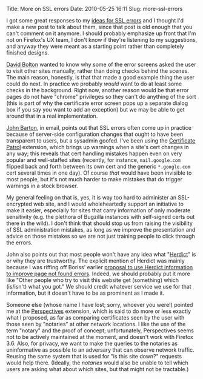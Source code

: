 Title: More on SSL errors
Date: 2010-05-25 16:11
Slug: more-ssl-errors

I got some great responses to my [ideas for SSL errors][] and I
thought I'd make a new post to talk about them, since that post is old
enough that you can't comment on it anymore. I should probably
emphasize up front that I'm not on Firefox's UX team, I don't know if
they're listening to my suggestions, and anyway they were meant as a
starting point rather than completely finished designs.

[David Bolton][] wanted to know why some of the error screens asked
the user to visit other sites manually, rather than doing checks
behind the scenes. The main reason, honestly, is that that made a good
example thing the user could do next. In practice we probably _would_
want to do at least some checks in the background. Right now, another
reason would be that error pages do not have "chrome" privileges so
they can't do anything of the sort (this is part of why the
certificate error screen pops up a separate dialog box if you say you
want to add an exception) but we may be able to get around that in a
real implementation.

[John Barton][], in email, points out that SSL errors often come up in
practice because of server-side configuration changes that ought to
have been transparent to users, but a sysadmin goofed. I've been using
the [Certificate Patrol][] extension, which brings up warnings when a
site's cert changes in any way; this reveals that cert handling
mistakes happen even on very popular and well-staffed sites (recently,
for instance, `mail.google.com` flipped back and forth between its own
cert and the generic `*.google.com` cert several times in one day). Of
course _that_ would have been invisible to most people, but it's not
much harder to make mistakes that do trigger warnings in a stock
browser.

My general feeling on that is, yes, it is way too hard to administer
an SSL-encrypted web site, and I would wholeheartedly support an
initiative to make it easier, especially for sites that carry
information of only moderate sensitivity (e.g. the plethora of
Bugzilla instances with self-signed certs out there in the wild). I
don't think that should stop us from raising the visibility of SSL
administration mistakes, as long as we improve the presentation and
advice on those mistakes so we are not just training people to click
through the errors.

John also points out that most people won't have any idea what
"[Herdict][]" is or why they are trustworthy. The explicit mention of
Herdict was mainly because I was riffing off Boriss' earlier
[proposal to use Herdict information to improve page not found errors][boriss-404]. Indeed,
we should probably put it more like "Other people who try to visit
this website get (something) which (is/isn't) what you got." We should
credit whatever service we use for that information, but it doesn't
have to be as prominent as I made it.

Someone else (whose name I have lost; sorry, whoever you were!)
pointed me at the [Perspectives][] extension, which is said to do more
or less exactly what I proposed, as far as comparing certificates seen
by the user with those seen by "notaries" at other network
locations. I like the use of the term "notary" and the proof of
concept; unfortunately, Perspectives seems not to be actively
maintained at the moment, and doesn't work with Firefox 3.6. Also, for
privacy, we want to make the queries to the notaries as uninformative
as possible to an adversary that can observe network traffic. Reusing
the same system that is used for "is this site down?" requests would
help there. (Ideally, the *notaries* would also be unable to tell
which users are asking what about which sites, but that might not be
tractable.)

[ideas for SSL errors]: /htmletc/ssl-errors/
[David Bolton]: http://davidbolton.info/
[John Barton]: http://www.johnjbarton.com/
[Certificate Patrol]: https://addons.mozilla.org/en-US/firefox/addon/certificate-patrol/
[Perspectives]: http://perspectives-project.org/
[Herdict]: https://www.herdict.org/
[boriss-404]: http://www.donotlick.com/2010/01/04/herdict-and-its-tasty-anonymized-aggregated-data/
